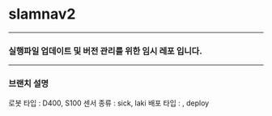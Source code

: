 # slamnav2

---
### 실행파일 업데이트 및 버전 관리를 위한 임시 레포 입니다. 

---
### 브랜치 설명
로봇 타입 : D400, S100
센서 종류 : sick, laki
배포 타입 :     , deploy 
